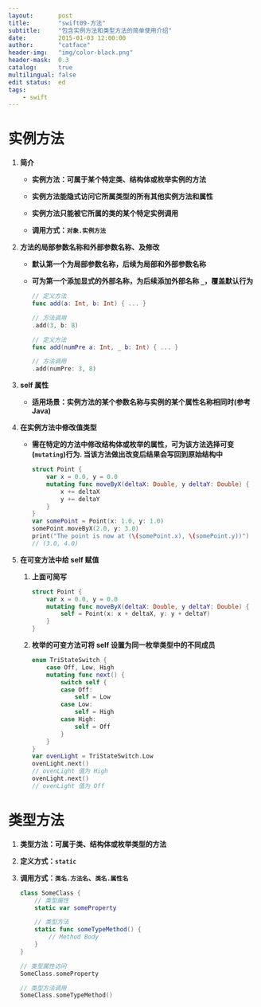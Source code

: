 ```yaml
---
layout:       post
title:        "swift09-方法"
subtitle:     "包含实例方法和类型方法的简单使用介绍"
date:         2015-01-03 12:00:00
author:       "catface"
header-img:   "img/color-black.png"
header-mask:  0.3
catalog:      true
multilingual: false
edit status:  ed
tags:
    - swift
---
```


# 实例方法

1. **简介**

	- **实例方法：可属于某个特定类、结构体或枚举实例的方法**
	
	- **实例方法能隐式访问它所属类型的所有其他实例方法和属性**
	
	- **实例方法只能被它所属的类的某个特定实例调用**
	
	- **调用方式：`对象.实例方法`**

2. **方法的局部参数名称和外部参数名称、及修改**

	- **默认第一个为局部参数名称，后续为局部和外部参数名称**
	
	- **可为第一个添加显式的外部名称，为后续添加外部名称 `_`，覆盖默认行为**

		``` swift
		// 定义方法
		func add(a: Int, b: Int) { ... }
		
		// 方法调用
		.add(3, b: 8)
		```
		
		``` swift
		// 定义方法
		func add(numPre a: Int, _ b: Int) { ... }
		
		// 方法调用
		.add(numPre: 3, 8)
		```

3. **self 属性**

	- **适用场景：实例方法的某个参数名称与实例的某个属性名称相同时(参考 Java)**

4. **在实例方法中修改值类型**

	- **需在特定的方法中修改结构体或枚举的属性，可为该方法选择可变(`mutating`)行为. 当该方法做出改变后结果会写回到原始结构中**
		
		``` swift
		struct Point {
		    var x = 0.0, y = 0.0
		    mutating func moveByX(deltaX: Double, y deltaY: Double) {
		        x += deltaX
		        y += deltaY
		    }
		}
		var somePoint = Point(x: 1.0, y: 1.0)
		somePoint.moveByX(2.0, y: 3.0)
		print("The point is now at (\(somePoint.x), \(somePoint.y))")
		// (3.0, 4.0)
		```

5. **在可变方法中给 self 赋值**

	1. **上面可简写**

		``` swift
		struct Point {
		    var x = 0.0, y = 0.0
		    mutating func moveByX(deltaX: Double, y deltaY: Double) {
		        self = Point(x: x + deltaX, y: y + deltaY)
		    }
		}
		```

	2. **枚举的可变方法可将 self 设置为同一枚举类型中的不同成员**

		``` swift
		enum TriStateSwitch {
		    case Off, Low, High
		    mutating func next() {
		        switch self {
		        case Off:
		            self = Low
		        case Low:
		            self = High
		        case High:
		            self = Off
		        }
		    }
		}
		var ovenLight = TriStateSwitch.Low
		ovenLight.next()
		// ovenLight 值为 High
		ovenLight.next()
		// ovenLight 值为 Off
		```

# 类型方法

1. 	**类型方法：可属于类、结构体或枚举类型的方法**

2. **定义方式：`static`**

3. **调用方式：`类名.方法名`、`类名.属性名`**

	``` swift
	class SomeClass {
		// 类型属性
		static var someProperty

		// 类型方法
	    static func someTypeMethod() {
	        // Method Body
	    }
	}
	
	// 类型属性访问
	SomeClass.someProperty

	// 类型方法调用	
	SomeClass.someTypeMethod()
	```